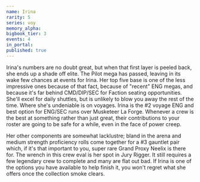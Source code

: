 ```yaml
---
name: Irina
rarity: 5
series: voy
memory_alpha:
bigbook_tier: 3
events: 4
in_portal:
published: true
---
```


Irina's numbers are no doubt great, but when that first layer is peeled back, she ends up a shade off elite. The Pilot mega has passed, leaving in its wake few chances at events for Irina. Her top five base is one of the less impressive ones because of that fact, because of "recent" ENG megas, and because it's far behind CMD/DIP/SEC for Faction seating opportunities. She'll excel for daily shuttles, but is unlikely to blow you away the rest of the time. Where she's undeniable is on voyages. Irina is the #2 voyage ENG and best option for ENG/SEC runs over Musketeer La Forge. Whenever a crew is the best at something rather than just great, their contributions to your roster are going to be safe for a while, even in the face of power creep.

Her other components are somewhat lacklustre; bland in the arena and medium strength proficiency rolls come together for a #3 gauntlet pair which, if it's that important to you, super rare Grand Proxy Neelix is there for. The wrench in this crew eval is her spot in Jury Rigger. It still requires a few legendary crew to complete and many are flat out bad. If Irina is one of the options you have available to help finish it, you won't regret what she offers once the collection smoke clears.
